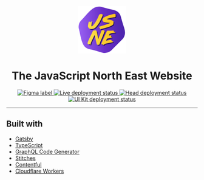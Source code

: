 <div align="center">
  <a href="https://jsne.co.uk" target="_blank">
    <img alt="JSNE logo" src="./src/assets/images/logo.svg" width="124px" />
  </a>

  <h1>The JavaScript North East Website</h1>

<a href="https://www.figma.com/file/O24nLj4pfD9rMKYhkjetzM/JSNE-Site-2020?node-id=252%3A0">
  <img alt="Figma label" src="https://img.shields.io/badge/Design-Figma-blue">
</a>
<a href="https://app.netlify.com/sites/jsne-website/deploys">
  <img alt="Live deployment status" src="https://img.shields.io/netlify/57164a3b-9cad-472f-bfc4-56171dc261c3?label=live%20deploy">
</a>
<a href="https://jsne.vercel.app">
  <img alt="Head deployment status" src="https://img.shields.io/github/deployments/jsne/website/Production%20%E2%80%93%20website?label=head%20deploy">
</a>
<a href="https://jsne-ui.vercel.app">
  <img alt="UI Kit deployment status" src="https://img.shields.io/github/deployments/jsne/website/Production%20%E2%80%93%20ui?label=ui%20deploy">
</a>
</div>

---

## Built with

- [Gatsby](https://www.gatsbyjs.com/)
- [TypeScript](https://www.typescriptlang.org/)
- [GraphQL Code Generator](https://www.graphql-code-generator.com/)
- [Stitches](https://stitches.dev/)
- [Contentful](https://www.contentful.com/)
- [Cloudflare Workers](https://workers.cloudflare.com/)
